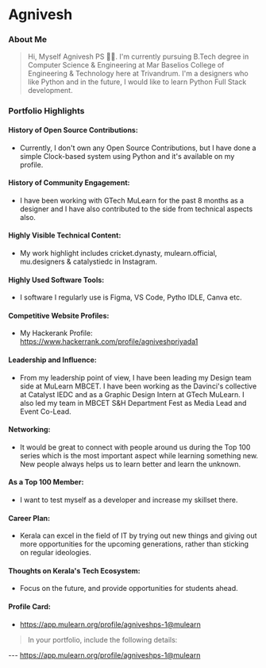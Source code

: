 # Agnivesh

### About Me

> Hi, Myself Agnivesh PS 👋🏼. I'm currently pursuing B.Tech degree in Computer Science & Engineering at Mar Baselios College of Engineering & Technology here at Trivandrum. I'm a designers who like Python and in the future, I would like to learn Python Full Stack development.


### Portfolio Highlights


#### History of Open Source Contributions:

- Currently, I don't own any Open Source Contributions, but I have done a simple Clock-based system using Python and it's available on my profile.

#### History of Community Engagement:

- I have been working with GTech MuLearn for the past 8 months as a designer and I have also contributed to the side from technical aspects also. 

#### Highly Visible Technical Content:

- My work highlight includes cricket.dynasty, mulearn.official, mu.designers & catalystiedc in Instagram.

#### Highly Used Software Tools:

- I software I regularly use is Figma, VS Code, Pytho IDLE, Canva etc.

#### Competitive Website Profiles:

- My Hackerank Profile: https://www.hackerrank.com/profile/agniveshpriyada1

#### Leadership and Influence:

- From my leadership point of view, I have been leading my Design team side at MuLearn MBCET. I have been working as the Davinci's collective at Catalyst IEDC and as a Graphic Design Intern at GTech MuLearn. I also led my team in MBCET S&H Department Fest as Media Lead and Event Co-Lead.

#### Networking:

- It would be great to connect with people around us during the Top 100 series which is the most important aspect while learning something new. New people always helps us to learn better and learn the unknown.

#### As a Top 100 Member:

- I want to test myself as a developer and increase my skillset there.

#### Career Plan:

- Kerala can excel in the field of IT by trying out new things and giving out more opportunities for the upcoming generations, rather than sticking on regular ideologies.

#### Thoughts on Kerala's Tech Ecosystem:

- Focus on the future, and provide opportunities for students ahead.

#### Profile Card:

- https://app.mulearn.org/profile/agniveshps-1@mulearn
> In your portfolio, include the following details:

--- https://app.mulearn.org/profile/agniveshps-1@mulearn
